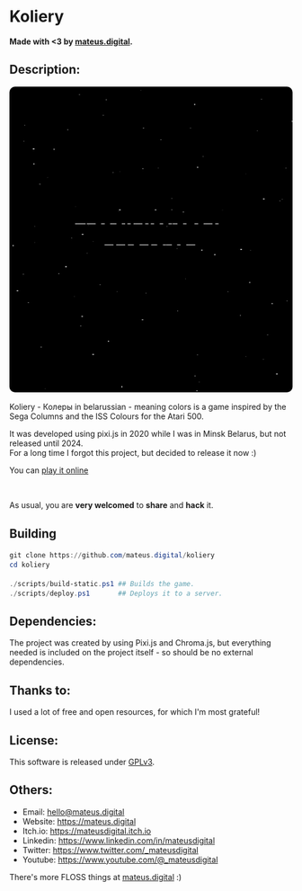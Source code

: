 # Koliery

**Made with <3 by [mateus.digital](https://mateus.digital).**

## Description:

<p align="center">
    <img style="border-radius: 10px;" src="./resources/readme_game.gif"/>
</p>

Koliery - Колеры  in belarussian - meaning colors is a game inspired by the
Sega Columns and the ISS Colours for the Atari 500.

It was developed using pixi.js in 2020 while I was in Minsk Belarus, but not released until 2024.  
For a long time I forgot this project, but decided to release it now :)

You can [play it online](https://mateus.digital/koliery)


<br>

As usual, you are **very welcomed** to **share** and **hack** it.


## Building


```powershell
git clone https://github.com/mateus.digital/koliery
cd koliery

./scripts/build-static.ps1 ## Builds the game.
./scripts/deploy.ps1       ## Deploys it to a server.
```

## Dependencies:

The project was created by using Pixi.js and Chroma.js, but everything needed
is included on the project itself - so should be no external dependencies.

## Thanks to:

I used a lot of free and open resources, for which I'm most grateful!


## License:

This software is released under [GPLv3](https://www.gnu.org/licenses/gpl-3.0.en.html).


## Others:

- Email: hello@mateus.digital
- Website: https://mateus.digital
- Itch.io: https://mateusdigital.itch.io
- Linkedin: https://www.linkedin.com/in/mateusdigital
- Twitter: https://www.twitter.com/_mateusdigital
- Youtube: https://www.youtube.com/@_mateusdigital

There's more FLOSS things at [mateus.digital](https://mateus.digital) :)
